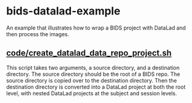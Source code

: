 # bids-datalad-example
An example that illustrates how to wrap a BIDS project with DataLad and then process the images.

## [code/create_datalad_data_repo_project.sh](./code/create_datalad_data_repo_project.sh)
This script takes two arguments, a source directory, and a destination directory.  The source directory should be the root of a BIDS repo.  The source directory is copied over to the destination directory.  Then the  destination directory is converted into a DataLad project at both the root level, with nested DataLad projects at the subject and session levels.
